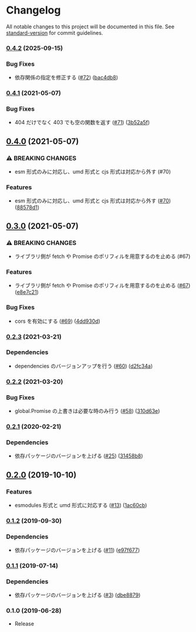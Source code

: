 # Changelog

All notable changes to this project will be documented in this file. See [standard-version](https://github.com/conventional-changelog/standard-version) for commit guidelines.

### [0.4.2](https://github.com/numb86/ken-all/compare/v0.4.1...v0.4.2) (2025-09-15)


### Bug Fixes

* 依存関係の指定を修正する ([#72](https://github.com/numb86/ken-all/issues/72)) ([bac4db8](https://github.com/numb86/ken-all/commit/bac4db88619dfe07f11f7c168e31c31b44956427))

### [0.4.1](https://github.com/numb86/ken-all/compare/v0.4.0...v0.4.1) (2021-05-07)


### Bug Fixes

* 404 だけでなく 403 でも空の関数を返す ([#71](https://github.com/numb86/ken-all/issues/71)) ([3b52a5f](https://github.com/numb86/ken-all/commit/3b52a5f90bc82be58c4f78169a700ef400667d3a))

## [0.4.0](https://github.com/numb86/ken-all/compare/v0.3.0...v0.4.0) (2021-05-07)


### ⚠ BREAKING CHANGES

* esm 形式のみに対応し、umd 形式と cjs 形式は対応から外す (#70)

### Features

* esm 形式のみに対応し、umd 形式と cjs 形式は対応から外す ([#70](https://github.com/numb86/ken-all/issues/70)) ([88578d1](https://github.com/numb86/ken-all/commit/88578d1c3413c2a537b2dff6d805680f995bce71))

## [0.3.0](https://github.com/numb86/ken-all/compare/v0.2.3...v0.3.0) (2021-05-07)


### ⚠ BREAKING CHANGES

* ライブラリ側が fetch や Promise のポリフィルを用意するのを止める (#67)

### Features

* ライブラリ側が fetch や Promise のポリフィルを用意するのを止める ([#67](https://github.com/numb86/ken-all/issues/67)) ([e8e7c21](https://github.com/numb86/ken-all/commit/e8e7c2122a2774b04de8b5afa74fc1cc5c03b2a9))


### Bug Fixes

* cors を有効にする ([#69](https://github.com/numb86/ken-all/issues/69)) ([4dd930d](https://github.com/numb86/ken-all/commit/4dd930dbbdad224771e7376600ffc932d4c38f45))

### [0.2.3](https://github.com/numb86/ken-all/compare/v0.2.2...v0.2.3) (2021-03-21)


### Dependencies

* dependencies のバージョンアップを行う ([#60](https://github.com/numb86/ken-all/issues/60)) ([d2fc34a](https://github.com/numb86/ken-all/commit/d2fc34ac911adfa35b82be67bff00ae2d9cdb40b))

### [0.2.2](https://github.com/numb86/ken-all/compare/v0.2.1...v0.2.2) (2021-03-20)


### Bug Fixes

* global.Promise の上書きは必要な時のみ行う ([#58](https://github.com/numb86/ken-all/issues/58)) ([310d63e](https://github.com/numb86/ken-all/commit/310d63e6507e1deff3b7bb0d9f5d005050f54c8c))

### [0.2.1](https://github.com/numb86/ken-all/compare/v0.2.0...v0.2.1) (2020-02-21)


### Dependencies

* 依存パッケージのバージョンを上げる ([#25](https://github.com/numb86/ken-all/issues/25)) ([31458b8](https://github.com/numb86/ken-all/commit/31458b825a1a41bb1dd1f7e76f6df29fe151dd3a))

## [0.2.0](https://github.com/numb86/ken-all/compare/v0.1.2...v0.2.0) (2019-10-10)


### Features

* esmodules 形式と umd 形式に対応する ([#13](https://github.com/numb86/ken-all/issues/13)) ([1ac60cb](https://github.com/numb86/ken-all/commit/1ac60cb))



### [0.1.2](https://github.com/numb86/ken-all/compare/v0.1.1...v0.1.2) (2019-09-30)


### Dependencies

* 依存パッケージのバージョンを上げる ([#11](https://github.com/numb86/ken-all/issues/11)) ([e97f677](https://github.com/numb86/ken-all/commit/e97f677))



### [0.1.1](https://github.com/numb86/ken-all/compare/v0.1.0...v0.1.1) (2019-07-14)


### Dependencies

* 依存パッケージのバージョンを上げる ([#3](https://github.com/numb86/ken-all/issues/3)) ([dbe8879](https://github.com/numb86/ken-all/commit/dbe8879))



### 0.1.0 (2019-06-28)

* Release
